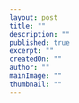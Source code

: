 ```yaml
---
layout: post
title: ""
description: ""
published: true
excerpt: ""
createdOn: ""
author: ""
mainImage: ""
thumbnail: ""
---
```

